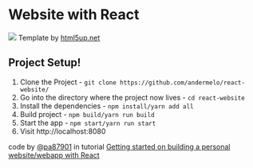 # Website with React

![](https://html5up.net/uploads/images/dimension.jpg)
Template by [html5up.net](https://html5up.net/)

## Project Setup!

1. Clone the Project - `git clone https://github.com/andermelo/react-website/`
1. Go into the directory where the project now lives - `cd react-website`
1. Install the dependencies - `npm install/yarn add all`
1. Build project - `npm build/yarn run build`
1. Start the app - `npm start/yarn run start`
1. Visit http://localhost:8080

code by [@pa87901](https://github.com/pa87901) in tutorial [Getting started on building a personal website/webapp with React](https://medium.com/@Preda/getting-started-on-building-a-personal-website-with-react-b44ee93b1710)




